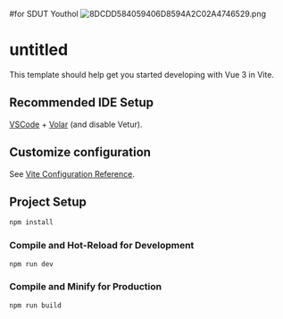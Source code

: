 #for SDUT Youthol
![8DCDD584059406D8594A2C02A4746529.png](https://s2.loli.net/2024/07/11/2qSBkiTOmHA1lGK.png)

# untitled

This template should help get you started developing with Vue 3 in Vite.

## Recommended IDE Setup

[VSCode](https://code.visualstudio.com/) + [Volar](https://marketplace.visualstudio.com/items?itemName=Vue.volar) (and disable Vetur).

## Customize configuration

See [Vite Configuration Reference](https://vitejs.dev/config/).

## Project Setup

```sh
npm install
```

### Compile and Hot-Reload for Development

```sh
npm run dev
```

### Compile and Minify for Production

```sh
npm run build
```
